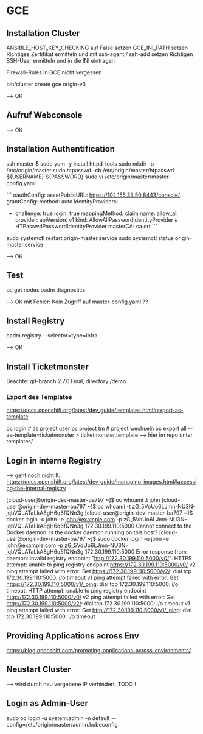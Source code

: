 # GCE

## Installation Cluster

ANSIBLE_HOST_KEY_CHECKING auf False setzen
GCE_INI_PATH setzen
Richtiges Zertifikat ermitteln und mit ssh-agent / ssh-add setzen
Richtigen SSH-User ermitteln und in die INI eintragen

Firewall-Rules in GCE nicht vergessen

bin/cluster create gce origin-v3

--> OK

## Aufruf Webconsole

--> OK

## Installation Authentification

ssh master
$ sudo yum -y install httpd-tools
sudo mkdir -p /etc/origin/master
sudo htpasswd -cb /etc/origin/master/htpasswd ${USERNAME} ${PASSWORD}
sudo vi /etc/origin/master/master-config.yaml

´´´
oauthConfig:
  assetPublicURL: https://104.155.33.50:8443/console/
  grantConfig:
    method: auto
  identityProviders:
  - challenge: true
    login: true
    mappingMethod: claim
    name: allow_all
    provider:
      apiVersion: v1
      kind: AllowAllPasswordIdentityProvider # HTPasswdPasswordIdentityProvider 
  masterCA: ca.crt
´´´

sudo systemctl restart origin-master.service
sudo systemctl status origin-master.service

--> OK

## Test

oc get nodes
oadm diagnostics

--> OK mit Fehler: Kein Zugriff auf master-config.yaml ??

## Install Registry

oadm registry --selector=type=infra

--> OK

## Install Ticketmonster

Beachte: git-branch 2.7.0.Final, directory /demo

### Export des Templates

https://docs.openshift.org/latest/dev_guide/templates.html#export-as-template

oc login # as project user
oc project tm # project wechseln
oc export all --as-template=ticketmonster > ticketmonster.template
--> hier im repo unter templates/


## Login in interne Registry

--> geht noch nicht lt. https://docs.openshift.org/latest/dev_guide/managing_images.html#accessing-the-internal-registry

[cloud-user@origin-dev-master-ba797 ~]$ oc whoami .t
john
[cloud-user@origin-dev-master-ba797 ~]$ oc whoami -t
zG_5VoUo6LJmn-NU3N-jqbVQLATaLkA8gH6q6fQNn3g
[cloud-user@origin-dev-master-ba797 ~]$ docker login -u john -e john@example.com -p zG_5VoUo6LJmn-NU3N-jqbVQLATaLkA8gH6q6fQNn3g 172.30.199.110:5000
Cannot connect to the Docker daemon. Is the docker daemon running on this host?
[cloud-user@origin-dev-master-ba797 ~]$ sudo docker login -u john -e john@example.com -p zG_5VoUo6LJmn-NU3N-jqbVQLATaLkA8gH6q6fQNn3g 172.30.199.110:5000
Error response from daemon: invalid registry endpoint "http://172.30.199.110:5000/v0/". HTTPS attempt: unable to ping registry endpoint https://172.30.199.110:5000/v0/
v2 ping attempt failed with error: Get https://172.30.199.110:5000/v2/: dial tcp 172.30.199.110:5000: i/o timeout
 v1 ping attempt failed with error: Get https://172.30.199.110:5000/v1/_ping: dial tcp 172.30.199.110:5000: i/o timeout. HTTP attempt: unable to ping registry endpoint http://172.30.199.110:5000/v0/
v2 ping attempt failed with error: Get http://172.30.199.110:5000/v2/: dial tcp 172.30.199.110:5000: i/o timeout
 v1 ping attempt failed with error: Get http://172.30.199.110:5000/v1/_ping: dial tcp 172.30.199.110:5000: i/o timeout


## Providing Applications across Env

https://blog.openshift.com/promoting-applications-across-environments/

## Neustart Cluster

--> wird durch neu vergebene IP verhindert. TODO !

## Login as Admin-User

sudo oc login -u system:admin -n default --config=/etc/origin/master/admin.kubeconfig








